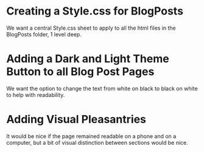 # Creating a Style.css for BlogPosts
We want a central Style.css sheet to apply to all the html files in the BlogPosts folder, 1 level deep.  

# Adding a Dark and Light Theme Button to all Blog Post Pages
We want the option to change the text from white on black to black on white to help with readability.

# Adding Visual Pleasantries
It would be nice if the page remained readable on a phone and on a computer, but a bit of visual distinction between sections would be nice.
